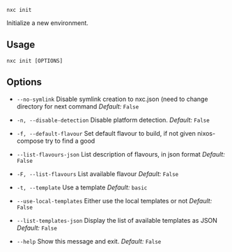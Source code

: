 
`nxc init`

Initialize a new environment.

## Usage

`nxc init [OPTIONS]`

## Options

- `--no-symlink`
    Disable symlink creation to nxc.json (need to change directory for next command
    *Default:* `False`

- `-n, --disable-detection`
    Disable platform detection.
    *Default:* `False`

- `-f, --default-flavour`
    Set default flavour to build, if not given nixos-compose try to find a good

- `--list-flavours-json`
    List description of flavours, in json format
    *Default:* `False`

- `-F, --list-flavours`
    List available flavour
    *Default:* `False`

- `-t, --template`
    Use a template
    *Default:* `basic`

- `--use-local-templates`
    Either use the local templates or not
    *Default:* `False`

- `--list-templates-json`
    Display the list of available templates as JSON
    *Default:* `False`

- `--help`
    Show this message and exit.
    *Default:* `False`


